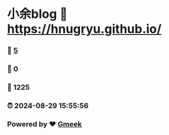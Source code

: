 # 小余blog :link: https://hnugryu.github.io/ 
### :page_facing_up: [5](https://hnugryu.github.io//tag.html) 
### :speech_balloon: 0 
### :hibiscus: 1225 
### :alarm_clock: 2024-08-29 15:55:56 
### Powered by :heart: [Gmeek](https://github.com/Meekdai/Gmeek)
